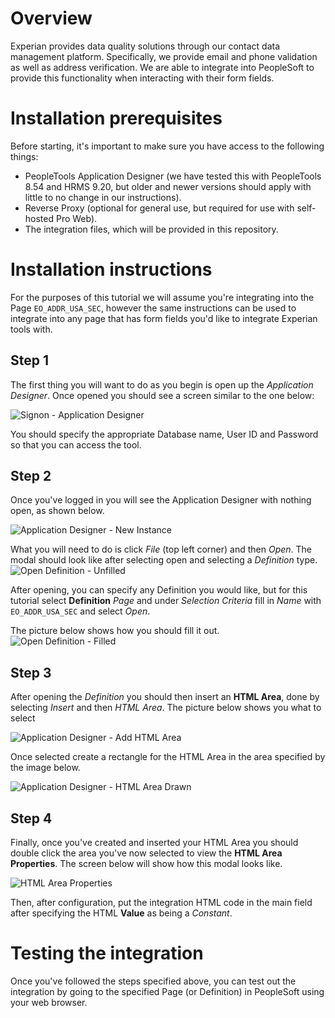 # Overview

Experian provides data quality solutions through our contact data management platform.
Specifically, we provide email and phone validation as well as address verification.
We are able to integrate into PeopleSoft to provide this functionality when interacting with their
form fields.

# Installation prerequisites
Before starting, it's important to make sure you have access to the following
things:

*  PeopleTools Application Designer (we have tested this with PeopleTools 8.54 and HRMS 9.20, but older and newer versions should apply with little to no change in our instructions).
* Reverse Proxy (optional for general use, but required for use with self-hosted Pro Web).
* The integration files, which will be provided in this repository.

# Installation instructions

For the purposes of this tutorial we will assume you're integrating into the Page
`EO_ADDR_USA_SEC`, however the same instructions can be used to integrate into any 
page that has form fields you'd like to integrate Experian tools with.

## Step 1
The first thing you will want to do as you begin is open up the *Application Designer*.
Once opened you should see a screen similar to the one below:

![Signon - Application Designer](media/sign-on.png)

You should specify the appropriate Database name, User ID and Password so that you 
can access the tool.

## Step 2

Once you've logged in you will see the Application Designer with nothing open, as
shown below.

![Application Designer - New Instance](media/application-designer.png)

What you will need to do is click *File* (top left corner) and then *Open*. 
The modal should look like after selecting open and selecting a *Definition* type.
![Open Definition - Unfilled](media/open-definition.png)

After opening, you can specify any Definition you would like, but for this tutorial select **Definition**
*Page* and under *Selection Criteria* fill in *Name* with `EO_ADDR_USA_SEC` and select *Open*.

The picture below shows how you should fill it out.
![Open Definition - Filled](media/open-definition-filled.png)


## Step 3
After opening the *Definition* you should then insert an **HTML Area**, done by selecting *Insert* and
then *HTML Area*. The picture below shows you what to select

![Application Designer - Add HTML Area](media/application-designer-add-html-area.png)

Once selected create a rectangle for the HTML Area in the area specified by the image below.

![Application Designer - HTML Area Drawn](media/application-designer-html-area-drawn.png)

## Step 4
Finally, once you've created and inserted your HTML Area you should double click the area you've 
now selected to view the **HTML Area Properties**. The screen below will show how this modal looks like.

![HTML Area Properties](media/html-area-properties.png)

Then, after configuration, put the integration HTML code in the main field after specifying the HTML **Value**
as being a *Constant*.


# Testing the integration

Once you've followed the steps specified above, you can test out the integration by going to the specified
Page (or Definition) in PeopleSoft using your web browser.

